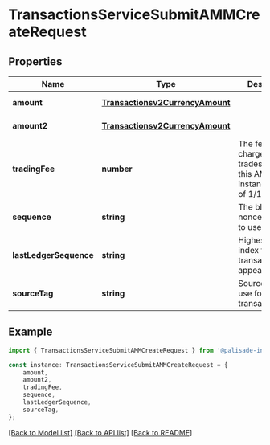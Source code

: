 # TransactionsServiceSubmitAMMCreateRequest


## Properties

Name | Type | Description | Notes
------------ | ------------- | ------------- | -------------
**amount** | [**Transactionsv2CurrencyAmount**](Transactionsv2CurrencyAmount.md) |  | [default to undefined]
**amount2** | [**Transactionsv2CurrencyAmount**](Transactionsv2CurrencyAmount.md) |  | [default to undefined]
**tradingFee** | **number** | The fee to charge for trades against this AMM instance, in units of 1/100,000 | [default to undefined]
**sequence** | **string** | The blockchain nonce/sequence to use | [optional] [default to undefined]
**lastLedgerSequence** | **string** | Highest ledger index this transaction can appear in. | [optional] [default to undefined]
**sourceTag** | **string** | Source tag to use for this transaction | [optional] [default to undefined]

## Example

```typescript
import { TransactionsServiceSubmitAMMCreateRequest } from '@palisade-inc/typescript-sdk';

const instance: TransactionsServiceSubmitAMMCreateRequest = {
    amount,
    amount2,
    tradingFee,
    sequence,
    lastLedgerSequence,
    sourceTag,
};
```

[[Back to Model list]](../README.md#documentation-for-models) [[Back to API list]](../README.md#documentation-for-api-endpoints) [[Back to README]](../README.md)
